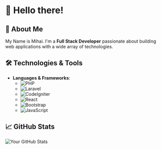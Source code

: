 # 👋 Hello there!

## 🌟 About Me
My Name is Mihai. I'm a **Full Stack Developer** passionate about building web applications with a wide array of technologies. 

## 🛠️ Technologies & Tools
- **Languages & Frameworks**:
  - ![PHP](https://img.shields.io/badge/PHP-777BB4?style=flat&logo=php&logoColor=white)
  - ![Laravel](https://img.shields.io/badge/Laravel-FF2D20?style=flat&logo=laravel&logoColor=white)
  - ![CodeIgniter](https://img.shields.io/badge/CodeIgniter-EE4623?style=flat&logo=codeigniter&logoColor=white)
  - ![React](https://img.shields.io/badge/React-61DAFB?style=flat&logo=react&logoColor=white)
  - ![Bootstrap](https://img.shields.io/badge/Bootstrap-7952B3?style=flat&logo=bootstrap&logoColor=white)
  - ![JavaScript](https://img.shields.io/badge/JavaScript-F7DF1E?style=flat&logo=javascript&logoColor=white)
## 📈 GitHub Stats
![Your GitHub Stats](https://github-readme-stats.vercel.app/api?username=mehaig&show_icons=true&theme=radical)
